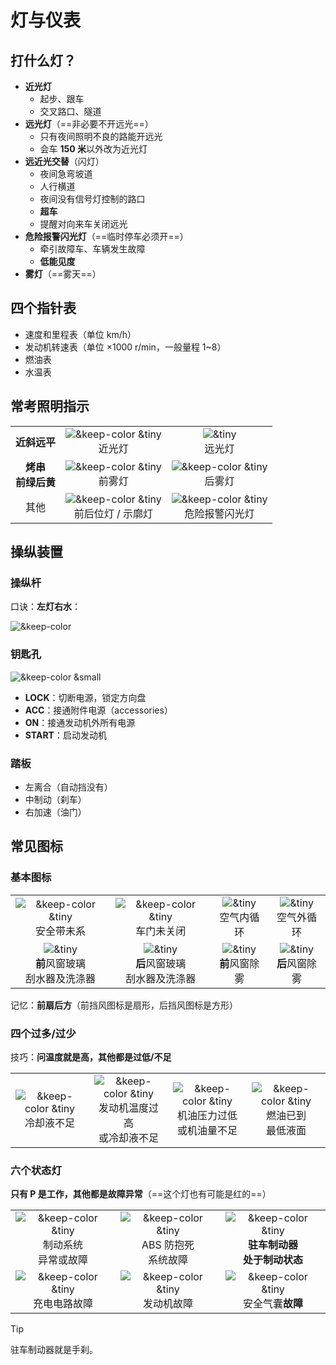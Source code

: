 # 灯与仪表

## 打什么灯？

- **近光灯**
  - 起步、跟车
  - 交叉路口、隧道
- **远光灯**（==非必要不开远光==）
  - 只有夜间照明不良的路能开远光
  - 会车 **150 米**以外改为近光灯
- **远近光交替**（闪灯）
  - 夜间急弯坡道
  - 人行横道
  - 夜间没有信号灯控制的路口
  - **超车**
  - 提醒对向来车关闭远光
- **危险报警闪光灯**（==临时停车必须开==）
  - 牵引故障车、车辆发生故障
  - **低能见度**
- **雾灯**（==雾天==）

## 四个指针表

- 速度和里程表（单位 km/h）
- 发动机转速表（单位 ×1000 r/min，一般量程 1~8）
- 燃油表
- 水温表

## 常考照明指示

|                           |                                                                     |                                                                                   |
| :-----------------------: | :-----------------------------------------------------------------: | :-------------------------------------------------------------------------------: |
|       **近斜远平**        |     ![&keep-color &tiny](./images/jinguangdeng.svg) <br/>近光灯     |                  ![&tiny](./images/yuanguangdeng.svg)<br/>远光灯                  |
| **烤串**<br/>**前绿后黄** |      ![&keep-color &tiny](./images/qianwudeng.svg)<br/>前雾灯       |              ![&keep-color &tiny](./images/houwudeng.svg)<br/>后雾灯              |
|           其他            | ![&keep-color &tiny](./images/shikuodeng.svg)<br/>前后位灯 / 示廓灯 | ![&keep-color &tiny](./images/weixianbaojingshanguangdeng.svg)<br/>危险报警闪光灯 |

## 操纵装置

### 操纵杆

口诀：**左灯右水**：

![&keep-color](./images/controller.png)

### 钥匙孔

![&keep-color &small](./images/key.jpg)

- **LOCK**：切断电源，锁定方向盘
- **ACC**：接通附件电源（accessories）
- **ON**：接通发动机外所有电源
- **START**：启动发动机

### 踏板

- 左离合（自动挡没有）
- 中制动（刹车）
- 右加速（油门）

## 常见图标

### 基本图标

|                                                                        |                                                                        |                                                              |                                                             |
| :--------------------------------------------------------------------: | :--------------------------------------------------------------------: | :----------------------------------------------------------: | :---------------------------------------------------------: |
|      ![&keep-color &tiny](./images/anquandai.svg) <br/>安全带未系      |       ![&keep-color &tiny](./images/chemen.svg) <br/>车门未关闭        |      ![&tiny](./images/neixunhuan.svg) <br/>空气内循环       |      ![&tiny](./images/waixunhuan.svg) <br/>空气外循环      |
| ![&tiny](./images/qianyugua.svg) <br/>**前**风窗玻璃<br>刮水器及洗涤器 | ![&tiny](./images/houyugua.svg) <br/>**后**风窗玻璃<br/>刮水器及洗涤器 | ![&tiny](./images/qiandangfengjiare.svg) <br/>**前**风窗除雾 | ![&tiny](./images/houdangfengjiare.svg) <br/>**后**风窗除雾 |

记忆：**前扇后方**（前挡风图标是扇形，后挡风图标是方形）

### 四个过多/过少

技巧：**问温度就是高，其他都是过低/不足**

|                                                              |                                                                                |                                                                             |                                                                        |
| :----------------------------------------------------------: | :----------------------------------------------------------------------------: | :-------------------------------------------------------------------------: | :--------------------------------------------------------------------: |
| ![&keep-color &tiny](./images/lengqueye.svg) <br/>冷却液不足 | ![&keep-color &tiny](./images/shuiwen.svg) <br/>发动机温度过高<br>或冷却液不足 | ![&keep-color &tiny](./images/jiyou.svg) <br/>机油压力过低<br/>或机油量不足 | ![&keep-color &tiny](./images/youliang.svg) <br/>燃油已到<br/>最低液面 |

### 六个状态灯

**只有 P 是工作，其他都是故障异常**（==这个灯也有可能是红的==）

|                                                                        |                                                                    |                                                                                |
| :--------------------------------------------------------------------: | :----------------------------------------------------------------: | :----------------------------------------------------------------------------: |
| ![&keep-color &tiny](./images/zhidong.svg) <br/>制动系统<br>异常或故障 | ![&keep-color &tiny](./images/ABS.svg) <br/>ABS 防抱死<br>系统故障 | ![&keep-color &tiny](./images/zhuche.svg) <br/>**驻车制动器<br/>处于制动状态** |
|   ![&keep-color &tiny](./images/chongfangdian.svg) <br/>充电电路故障   | ![&keep-color &tiny](./images/fadongjiguzhang.svg) <br/>发动机故障 |     ![&keep-color &tiny](./images/anquanqinang.svg) <br/>安全气囊**故障**      |

> [!tip]
>
> 驻车制动器就是手刹。
